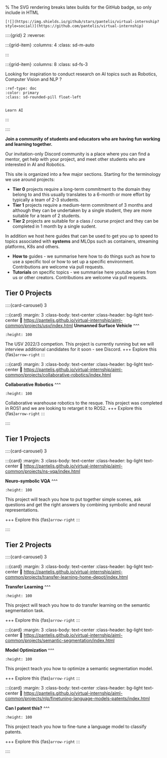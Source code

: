 % The SVG rendering breaks latex builds for the GitHub badge, so only include in HTML
```{only} html
[![](https://img.shields.io/github/stars/pantelis/virtual-internship?style=social)](https://github.com/pantelis/virtual-internship)
```

::::{grid} 2
:reverse:

:::{grid-item}
:columns: 4
:class: sd-m-auto
<!-- 
<img src="logo.png" /> -->

:::

:::{grid-item}
:columns: 8
:class: sd-fs-3

Looking for inspiration to conduct research on AI topics such as Robotics, Computer Vision and NLP ? 

```{button-ref} discord-community
:ref-type: doc
:color: primary
:class: sd-rounded-pill float-left


Learn AI
```

:::

::::

**Join a community of students and educators who are having fun working and learning together.**

Our invitation-only Discord community is a place where you can find a mentor, get help with your project, and meet other students who are interested in AI and Robotics. 

This site is organized into a few major sections. Starting for the terminology we use around projects: 

- **Tier 0** projects require a long-term commitment to the domain they belong to and this usually translates to a 6-month or more effort by typically a team of 2-3 students. 
- **Tier 1** projects require a medium-term commitment of 3 months and although they can be undertaken by a single student, they are more suitable for a team of 2 students.  
- **Tier 2** projects are suitable for a class / course project and they can be completed in 1 month by a single sudent.

In addition we host here guides that can be used to get you up to speed to topics associated with **systems** and MLOps  such as containers, streaming platforms, K8s and others.  

- **How to** guides - we summarise here how to do things such as how to use a specific tool or how to set up a specific environment. Contributions are welcome via pull requests. 
- **Tutorials** on specific topics - we summarise here youtube series from us or other creators.  Contributions are welcome via pull requests. 


## Tier 0 Projects


::::{card-carousel} 3

:::{card}
:margin: 3
:class-body: text-center
:class-header: bg-light text-center
:link: https://pantelis.github.io/virtual-internship/aiml-common/projects/usv/index.html
**Unmanned Surface Vehicle**
^^^
```{image} https://robonation.org/app/uploads/sites/2/2021/07/wamv_shoreline_VRX21.png
:height: 100
```

The USV 2022/3 competion.  This project is currently running but we will interview additional candidates for it soon - see Discord. 
+++
Explore this  {fas}`arrow-right`
:::

:::{card}
:margin: 3
:class-body: text-center
:class-header: bg-light text-center
:link: https://pantelis.github.io/virtual-internship/aiml-common/projects/collaborative-robotics/index.html

**Collaborative Robotics**
^^^
```{image} https://www.reuters.com/resizer/gf5v5v_vmhdJ9j2Pfss6MbmWe2Y=/960x0/filters:quality(80)/cloudfront-us-east-2.images.arcpublishing.com/reuters/XZABFT75X5PD7L3RMJNMFKVPYA.jpg
:height: 100
```

Collaborative warehouse robotics to the resque.  This project was completed in ROS1 and we are looking to retarget it to ROS2. 
+++
Explore this  {fas}`arrow-right`
:::

::::

## Tier 1 Projects

::::{card-carousel} 3

:::{card}
:margin: 3
:class-body: text-center
:class-header: bg-light text-center
:link: https://pantelis.github.io/virtual-internship/aiml-common/projects/ns-vqa/index.html

**Neuro-symbolic VQA**
^^^
```{image} https://production-media.paperswithcode.com/datasets/clevr.jpg
:height: 100
```

This project will teach you how to put together simple scenes, ask questions and get the right answers by combining symbolic and neural representations.  

+++
Explore this  {fas}`arrow-right`
:::

::::

## Tier 2 Projects

::::{card-carousel} 3

:::{card}
:margin: 3
:class-body: text-center
:class-header: bg-light text-center
:link: https://pantelis.github.io/virtual-internship/aiml-common/projects/transfer-learning-home-depot/index.html

**Transfer Learning**
^^^
```{image} https://encrypted-tbn0.gstatic.com/images?q=tbn:ANd9GcQwLAHfl5M9Q-dJ1m1sqyx4Fj79XQqh-ZG1tw&usqp=CAU
:height: 100
```

This project will teach you how to do transfer learning on the semantic segmentation task.

+++
Explore this  {fas}`arrow-right`
:::

:::{card}
:margin: 3
:class-body: text-center
:class-header: bg-light text-center
:link: https://pantelis.github.io/virtual-internship/aiml-common/projects/semantic-segmentation/index.html

**Model Optimization**
^^^
```{image} https://github.com/pantelis/aiml-common/blob/master/projects/semantic-segmentation/satellites.jpeg?raw=true
:height: 100
```

This project teach you how to optimize a semantic segmentation model. 

+++
Explore this  {fas}`arrow-right`
:::

:::{card}
:margin: 3
:class-body: text-center
:class-header: bg-light text-center
:link: https://pantelis.github.io/virtual-internship/aiml-common/projects/nlp/finetuning-language-models-patents/index.html

**Can I patent this?**
^^^
```{image} https://github.com/pantelis/aiml-common/blob/master/projects/nlp/finetuning-language-models-patents/images/uspto.png?raw=true
:height: 100
```

This project teach you how to fine-tune a language model to classify patents.

+++
Explore this  {fas}`arrow-right`
:::

::::